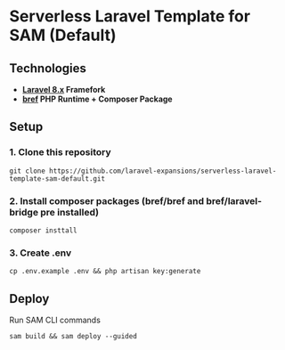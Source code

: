 # Serverless Laravel Template for SAM (Default)

## Technologies

- **[Laravel 8.x](https://github.com/laravel/framework/tree/8.x) Framefork**
- **[bref](https://github.com/brefphp/bref) PHP Runtime + Composer Package**

## Setup

### 1. Clone this repository
```
git clone https://github.com/laravel-expansions/serverless-laravel-template-sam-default.git
```

### 2. Install composer packages (bref/bref and bref/laravel-bridge pre installed)
```
composer insttall
```

### 3. Create .env
```
cp .env.example .env && php artisan key:generate
```

## Deploy

Run SAM CLI commands
```
sam build && sam deploy --guided
```
